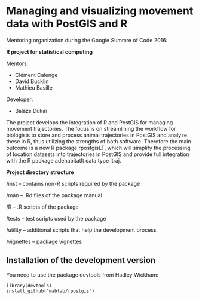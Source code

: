 # Managing and visualizing movement data with PostGIS and R

Mentoring organization during the Google Summre of Code 2016:

**R project for statistical computing**

Mentors:
 
 + Clément Calenge
 + David Bucklin
 + Mathieu Basille
 
Developer:

 + Balázs Dukai

The project develops the integration of R and PostGIS for managing movement trajectories. The focus is on streamlining the workflow for biologists to store and process animal trajectories in PostGIS and analyze these in R, thus utilizing the strengths of both software. Therefore the main outcome is a new R package rpostgisLT, which will simplify the processing of location datasets into trajectories in PostGIS and provide full integration with the R package adehabitatlt data type ltraj.

**Project directory structure**

/inst – contains non-R scripts required by the package

/man – .Rd files of the package manual

/R – .R scripts of the package

/tests – test scripts used by the package

/utility – additional scripts that help the development process

/vignettes – package vignettes

## Installation of the development version

You need to use the package devtools from Hadley Wickham:

    library(devtools)
    install_github("mablab/rpostgis")
